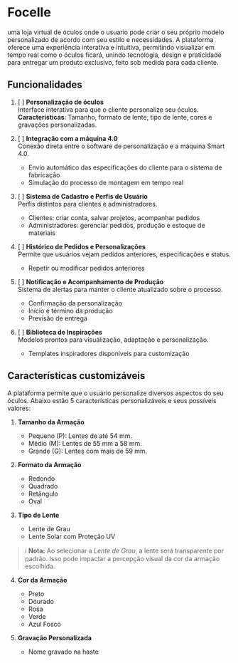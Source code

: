 # Focelle
uma loja virtual de óculos onde o usuario pode criar o seu próprio modelo personalizado de acordo com seu estilo e necessidades. A plataforma oferece uma experiência interativa e intuitiva, permitindo visualizar em tempo real como o óculos ficará, unindo tecnologia, design e praticidade para entregar um produto exclusivo, feito sob medida para cada cliente.

## Funcionalidades
1. [ ] **Personalização de óculos**  
   Interface interativa para que o cliente personalize seu óculos.  
   **Características**: Tamanho, formato de lente, tipo de lente, cores e gravações personalizadas.

2. [ ] **Integração com a máquina 4.0**  
   Conexão direta entre o software de personalização e a máquina Smart 4.0.  
   - Envio automático das especificações do cliente para o sistema de fabricação  
   - Simulação do processo de montagem em tempo real

3. [ ] **Sistema de Cadastro e Perfis de Usuário**  
   Perfis distintos para clientes e administradores.  
   - Clientes: criar conta, salvar projetos, acompanhar pedidos  
   - Administradores: gerenciar pedidos, produção e estoque de materiais

4. [ ] **Histórico de Pedidos e Personalizações**  
   Permite que usuários vejam pedidos anteriores, especificações e status.  
   - Repetir ou modificar pedidos anteriores

5. [ ] **Notificação e Acompanhamento de Produção**  
   Sistema de alertas para manter o cliente atualizado sobre o processo.  
   - Confirmação da personalização  
   - Início e término da produção  
   - Previsão de entrega

6. [ ] **Biblioteca de Inspirações**  
   Modelos prontos para visualização, adaptação e personalização.  
   - Templates inspiradores disponíveis para customização

## Características customizáveis 
A plataforma permite que o usuário personalize diversos aspectos do seu óculos. Abaixo estão 5 características personalizáveis e seus possíveis valores:

1. **Tamanho da Armação**
   - Pequeno (P): Lentes de até 54 mm. 
   - Médio (M): Lentes de 55 mm a 58 mm.
   - Grande (G): Lentes com mais de 59 mm. 
     
2. **Formato da Armação**
   - Redondo  
   - Quadrado  
   - Retângulo
   - Oval

3. **Tipo de Lente**
   - Lente de Grau  
   - Lente Solar com Proteção UV
     
> ℹ️ **Nota:** Ao selecionar a *Lente de Grau*, a lente será transparente por padrão. Isso pode impactar a percepção visual da cor da armação escolhida.

4. **Cor da Armação**
   - Preto  
   - Dourado
   - Rosa
   - Verde
   - Azul Fosco
  
5. **Gravação Personalizada**
   - Nome gravado na haste  

